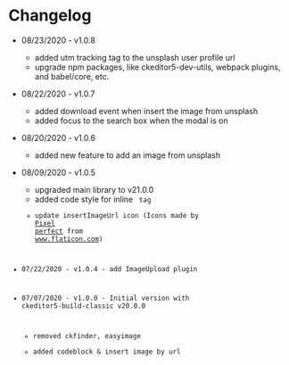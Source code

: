 # Changelog

- 08/23/2020 - v1.0.8

  - added utm tracking tag to the unsplash user profile url
  - upgrade npm packages, like ckeditor5-dev-utils, webpack plugins, and babel/core, etc.

- 08/22/2020 - v1.0.7

  - added download event when insert the image from unsplash
  - added focus to the search box when the modal is on

- 08/20/2020 - v1.0.6

  - added new feature to add an image from unsplash

- 08/09/2020 - v1.0.5

  - upgraded main library to v21.0.0
  - added code style for inline <code> tag
  - update insertImageUrl icon (Icons made by <a href="https://www.flaticon.com/authors/pixel-perfect" title="Pixel perfect">Pixel perfect</a> from <a href="https://www.flaticon.com/" title="Flaticon"> www.flaticon.com</a>)

- 07/22/2020 - v1.0.4 - add ImageUpload plugin

- 07/07/2020 - v1.0.0 - Initial version with ckeditor5-build-classic v20.0.0
  - removed ckfinder, easyimage
  - added codeblock & insert image by url
